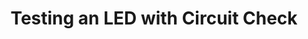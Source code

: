 ---
title: Testing an LED with Circuit Check
layout: page
index: 3
src: cc_demo_whale.mp4
type: video
alt: A student is using Circuit Check to turn LEDs on and off in their e-textile project. The project is a felt whale, with white LEDs placed as bubbles. 
---